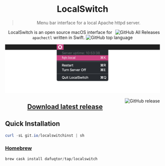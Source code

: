 <h1 align="center">LocalSwitch</h1>

<blockquote align="center"><p>Menu bar interface for a local Apache httpd server.</p></blockquote>

<a href="https://github.com/DaFuqtor/LocalSwitch/releases"><img align="right" alt="GitHub All Releases" src="https://img.shields.io/github/downloads/dafuqtor/localswitch/total"></a> 

<p align="center">LocalSwitch is an open source macOS interface for <code>apachectl</code> written in Swift. <img alt="GitHub top language" src="https://img.shields.io/github/languages/top/dafuqtor/localswitch"></p>

![preview](preview.png)

<a href="https://github.com/DaFuqtor/LocalSwitch/releases/tag/2.2.1"><img align="right" alt="GitHub release" src="https://img.shields.io/github/release/dafuqtor/localswitch"></a>

<h2 align="center"><a href="https://github.com/DaFuqtor/LocalSwitch/releases/latest/download/LocalSwitch.zip">Download latest release</a></h2>

## Quick Installation

```powershell
curl -sL git.io/localswitchinst | sh
```

### [Homebrew](//brew.sh)

```powershell
brew cask install dafuqtor/tap/localswitch
```
